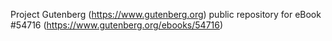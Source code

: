 Project Gutenberg (https://www.gutenberg.org) public repository for
eBook #54716 (https://www.gutenberg.org/ebooks/54716)

